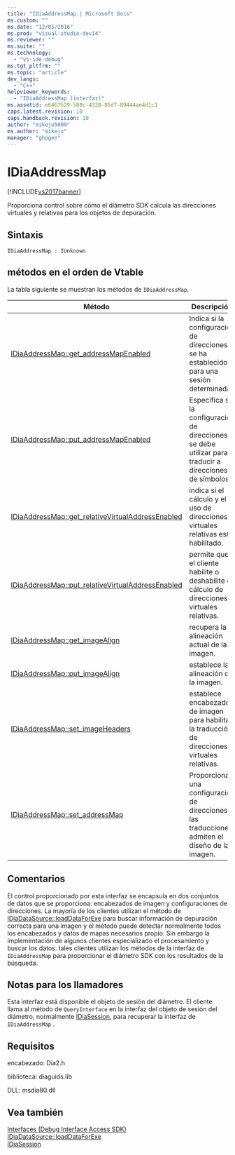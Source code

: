 ```yaml
---
title: "IDiaAddressMap | Microsoft Docs"
ms.custom: ""
ms.date: "12/05/2016"
ms.prod: "visual-studio-dev14"
ms.reviewer: ""
ms.suite: ""
ms.technology: 
  - "vs-ide-debug"
ms.tgt_pltfrm: ""
ms.topic: "article"
dev_langs: 
  - "C++"
helpviewer_keywords: 
  - "IDiaAddressMap (interfaz)"
ms.assetid: e6467529-508c-4328-85d7-89444ae4d1c1
caps.latest.revision: 10
caps.handback.revision: 10
author: "mikejo5000"
ms.author: "mikejo"
manager: "ghogen"
---
```

# IDiaAddressMap
[!INCLUDE[vs2017banner](../../code-quality/includes/vs2017banner.md)]

Proporciona control sobre cómo el diámetro SDK calcula las direcciones virtuales y relativas para los objetos de depuración.  
  
## Sintaxis  
  
```  
IDiaAddressMap : IUnknown  
```  
  
## métodos en el orden de Vtable  
 La tabla siguiente se muestran los métodos de `IDiaAddressMap`.  
  
|Método|Descripción|  
|------------|-----------------|  
|[IDiaAddressMap::get\_addressMapEnabled](../../debugger/debug-interface-access/idiaaddressmap-get-addressmapenabled.md)|Indica si la configuración de direcciones se ha establecido para una sesión determinada.|  
|[IDiaAddressMap::put\_addressMapEnabled](../../debugger/debug-interface-access/idiaaddressmap-put-addressmapenabled.md)|Especifica si la configuración de direcciones se debe utilizar para traducir a direcciones de símbolos.|  
|[IDiaAddressMap::get\_relativeVirtualAddressEnabled](../../debugger/debug-interface-access/idiaaddressmap-get-relativevirtualaddressenabled.md)|indica si el cálculo y el uso de direcciones virtuales relativas está habilitado.|  
|[IDiaAddressMap::put\_relativeVirtualAddressEnabled](../../debugger/debug-interface-access/idiaaddressmap-put-relativevirtualaddressenabled.md)|permite que el cliente habilite o deshabilite el cálculo de direcciones virtuales relativas.|  
|[IDiaAddressMap::get\_imageAlign](../../debugger/debug-interface-access/idiaaddressmap-get-imagealign.md)|recupera la alineación actual de la imagen.|  
|[IDiaAddressMap::put\_imageAlign](../../debugger/debug-interface-access/idiaaddressmap-put-imagealign.md)|establece la alineación de la imagen.|  
|[IDiaAddressMap::set\_imageHeaders](../../debugger/debug-interface-access/idiaaddressmap-set-imageheaders.md)|establece encabezados de imagen para habilitar la traducción de direcciones virtuales relativas.|  
|[IDiaAddressMap::set\_addressMap](../../debugger/debug-interface-access/idiaaddressmap-set-addressmap.md)|Proporciona una configuración de direcciones las traducciones admiten el diseño de la imagen.|  
  
## Comentarios  
 El control proporcionado por esta interfaz se encapsula en dos conjuntos de datos que se proporciona: encabezados de imagen y configuraciones de direcciones.  La mayoría de los clientes utilizan el método de [IDiaDataSource::loadDataForExe](../../debugger/debug-interface-access/idiadatasource-loaddataforexe.md) para buscar información de depuración correcta para una imagen y el método puede detectar normalmente todos los encabezados y datos de mapas necesarios propio.  Sin embargo la implementación de algunos clientes especializado el procesamiento y buscar los datos.  tales clientes utilizan los métodos de la interfaz de `IDiaAddressMap` para proporcionar el diámetro SDK con los resultados de la búsqueda.  
  
## Notas para los llamadores  
 Esta interfaz está disponible el objeto de sesión del diámetro.  El cliente llama al método de `QueryInterface` en la interfaz del objeto de sesión del diámetro, normalmente [IDiaSession](../../debugger/debug-interface-access/idiasession.md), para recuperar la interfaz de `IDiaAddressMap` .  
  
## Requisitos  
 encabezado: Dia2.h  
  
 biblioteca: diaguids.lib  
  
 DLL: msdia80.dll  
  
## Vea también  
 [Interfaces \(Debug Interface Access SDK\)](../../debugger/debug-interface-access/interfaces-debug-interface-access-sdk.md)   
 [IDiaDataSource::loadDataForExe](../../debugger/debug-interface-access/idiadatasource-loaddataforexe.md)   
 [IDiaSession](../../debugger/debug-interface-access/idiasession.md)